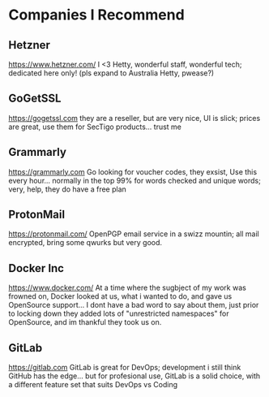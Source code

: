# Companies I Recommend

## Hetzner
https://www.hetzner.com/
I <3 Hetty, wonderful staff, wonderful tech; dedicated here only! (pls expand to Australia Hetty, pwease?)

## GoGetSSL
https://gogetssl.com
they are a reseller, but are very nice, UI is slick; prices are great, use them for SecTigo products... trust me 

## Grammarly
https://grammarly.com Go looking for voucher codes, they exsist, Use this every hour... normally in the top 99% for words checked and unique words; very, help, they do have a free plan

## ProtonMail
https://protonmail.com/ OpenPGP email service in a swizz mountin; all mail encrypted, bring some qwurks but very good.

## Docker Inc
https://www.docker.com/ At a time where the sugbject of my work was frowned on, Docker looked at us, what i wanted to do, and gave us OpenSource support... I dont have a bad word to say about them, just prior to locking down they added lots of "unrestricted namespaces" for OpenSource, and im thankful they took us on.

## GitLab
https://gitlab.com GitLab is great for DevOps; development i still think GitHub has the edge... but for profesional use, GitLab is a solid choice, with a different feature set that suits DevOps vs Coding
